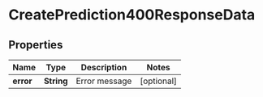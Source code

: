 

# CreatePrediction400ResponseData


## Properties

| Name | Type | Description | Notes |
|------------ | ------------- | ------------- | -------------|
|**error** | **String** | Error message |  [optional] |



